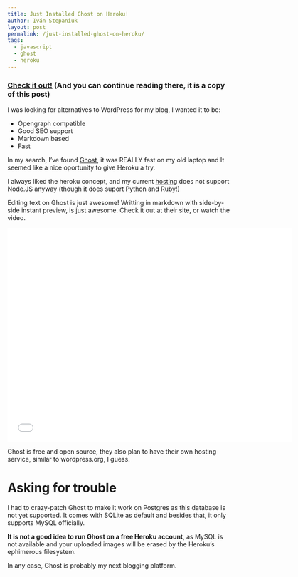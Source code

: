 ```yaml
---
title: Just Installed Ghost on Heroku!
author: Iván Stepaniuk
layout: post
permalink: /just-installed-ghost-on-heroku/
tags:
  - javascript
  - ghost
  - heroku
---
```

### <a title="This post Ghost, on Heroku" href="http://istepaniuk.herokuapp.com/just-installed-ghost-on-heroku/" target="_blank">Check it out!</a> (And you can continue reading there, it is a copy of this post)

I was looking for alternatives to WordPress for my blog, I wanted it to be:

  * Opengraph compatible
  * Good SEO support
  * Markdown based
  * Fast

In my search, I&#8217;ve found <a href="http://www.tryghost.org" target="_blank">Ghost</a>, it was REALLY fast on my old laptop and It seemed like a nice oportunity to give Heroku a try.

I always liked the heroku concept, and my current <a href="http://www.quijost.com" target="_blank">hosting</a> does not support Node.JS anyway (though it does suport Python and Ruby!)

Editing text on Ghost is just awesome! Writting in markdown with side-by-side instant preview, is just awesome. Check it out at their site, or watch the video.

<p><iframe src="//www.kickstarter.com/projects/johnonolan/ghost-just-a-blogging-platform/widget/video.html" height="480" width="640" frameborder="0" scrolling="no"></iframe></p>

Ghost is free and open source, they also plan to have their own hosting service, similar to wordpress.org, I guess.



# Asking for trouble

I had to crazy-patch Ghost to make it work on Postgres as this database is not yet supported. It comes with SQLite as default and besides that, it only supports MySQL officially.

**It is not a good idea to run Ghost on a free Heroku account**, as MySQL is not available and your uploaded images will be erased by the Heroku&#8217;s ephimerous filesystem.

In any case, Ghost is probably my next blogging platform.
